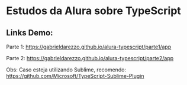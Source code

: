 # Estudos da Alura sobre TypeScript 


## Links Demo:  

Parte 1:
https://gabrieldarezzo.github.io/alura-typescript/parte1/app

Parte 2:
https://gabrieldarezzo.github.io/alura-typescript/parte2/app


Obs:
Caso esteja utilizando Sublime, recomendo:
https://github.com/Microsoft/TypeScript-Sublime-Plugin